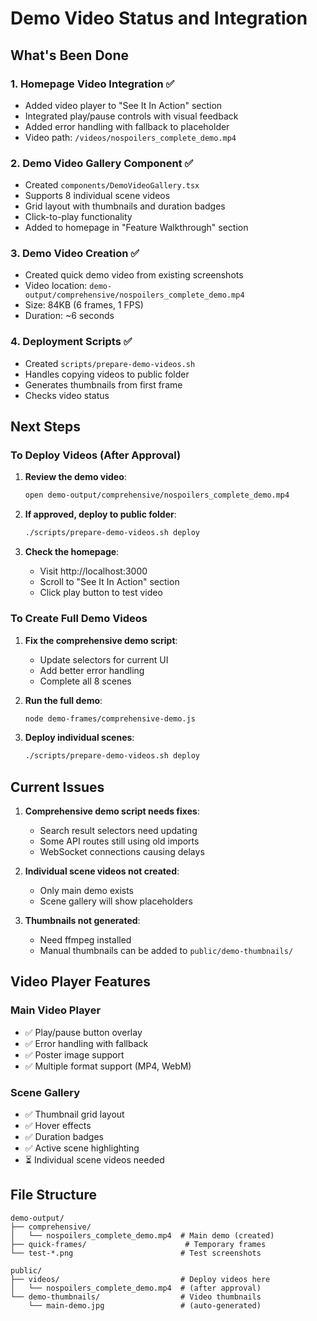 # Demo Video Status and Integration

## What's Been Done

### 1. Homepage Video Integration ✅
- Added video player to "See It In Action" section
- Integrated play/pause controls with visual feedback
- Added error handling with fallback to placeholder
- Video path: `/videos/nospoilers_complete_demo.mp4`

### 2. Demo Video Gallery Component ✅
- Created `components/DemoVideoGallery.tsx`
- Supports 8 individual scene videos
- Grid layout with thumbnails and duration badges
- Click-to-play functionality
- Added to homepage in "Feature Walkthrough" section

### 3. Demo Video Creation ✅
- Created quick demo video from existing screenshots
- Video location: `demo-output/comprehensive/nospoilers_complete_demo.mp4`
- Size: 84KB (6 frames, 1 FPS)
- Duration: ~6 seconds

### 4. Deployment Scripts ✅
- Created `scripts/prepare-demo-videos.sh`
- Handles copying videos to public folder
- Generates thumbnails from first frame
- Checks video status

## Next Steps

### To Deploy Videos (After Approval)

1. **Review the demo video**:
   ```bash
   open demo-output/comprehensive/nospoilers_complete_demo.mp4
   ```

2. **If approved, deploy to public folder**:
   ```bash
   ./scripts/prepare-demo-videos.sh deploy
   ```

3. **Check the homepage**:
   - Visit http://localhost:3000
   - Scroll to "See It In Action" section
   - Click play button to test video

### To Create Full Demo Videos

1. **Fix the comprehensive demo script**:
   - Update selectors for current UI
   - Add better error handling
   - Complete all 8 scenes

2. **Run the full demo**:
   ```bash
   node demo-frames/comprehensive-demo.js
   ```

3. **Deploy individual scenes**:
   ```bash
   ./scripts/prepare-demo-videos.sh deploy
   ```

## Current Issues

1. **Comprehensive demo script needs fixes**:
   - Search result selectors need updating
   - Some API routes still using old imports
   - WebSocket connections causing delays

2. **Individual scene videos not created**:
   - Only main demo exists
   - Scene gallery will show placeholders

3. **Thumbnails not generated**:
   - Need ffmpeg installed
   - Manual thumbnails can be added to `public/demo-thumbnails/`

## Video Player Features

### Main Video Player
- ✅ Play/pause button overlay
- ✅ Error handling with fallback
- ✅ Poster image support
- ✅ Multiple format support (MP4, WebM)

### Scene Gallery
- ✅ Thumbnail grid layout  
- ✅ Hover effects
- ✅ Duration badges
- ✅ Active scene highlighting
- ⏳ Individual scene videos needed

## File Structure

```
demo-output/
├── comprehensive/
│   └── nospoilers_complete_demo.mp4  # Main demo (created)
├── quick-frames/                      # Temporary frames
└── test-*.png                        # Test screenshots

public/
├── videos/                           # Deploy videos here
│   └── nospoilers_complete_demo.mp4  # (after approval)
└── demo-thumbnails/                  # Video thumbnails
    └── main-demo.jpg                 # (auto-generated)
```